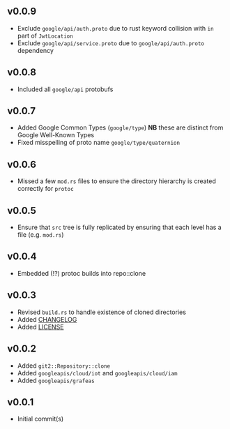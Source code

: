 
## v0.0.9

+ Exclude `google/api/auth.proto` due to rust keyword collision with `in` part of `JwtLocation`
+ Exclude `google/api/service.proto` due to `google/api/auth.proto` dependency

## v0.0.8

+ Included all `google/api` protobufs

## v0.0.7

+ Added Google Common Types (`google/type`) **NB** these are distinct from Google Well-Known Types
+ Fixed misspelling of proto name `google/type/quaternion`

## v0.0.6

+ Missed a few `mod.rs` files to ensure the directory hierarchy is created correctly for `protoc`

## v0.0.5

+ Ensure that `src` tree is fully replicated by ensuring that each level has a file (e.g. `mod.rs`)

## v0.0.4

+ Embedded (!?) protoc builds into repo::clone

## v0.0.3

+ Revised `build.rs` to handle existence of cloned directories
+ Added [CHANGELOG](./CHANGELOG.md)
+ Added [LICENSE](./LICENSE)

## v0.0.2

+ Added `git2::Repository::clone`
+ Added `googleapis/cloud/iot` and `googleapis/cloud/iam`
+ Added `googleapis/grafeas`

## v0.0.1

+ Initial commit(s)
